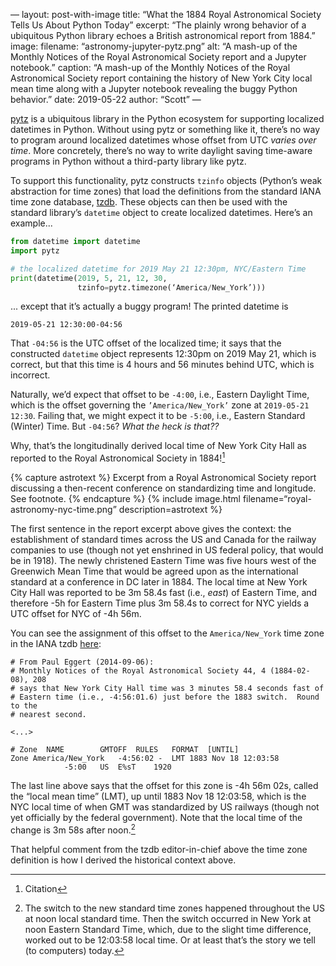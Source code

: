 —
layout: post-with-image
title: “What the 1884 Royal Astronomical Society Tells Us About Python Today”
excerpt: “The plainly wrong behavior of a ubiquitous Python library echoes a British astronomical report from 1884.”
image:
  filename: “astronomy-jupyter-pytz.png”
  alt:      “A mash-up of the Monthly Notices of the Royal Astronomical Society report and a Jupyter notebook.”
  caption:  “A mash-up of the Monthly Notices of the Royal Astronomical Society report containing the history of New York City local mean time along with a Jupyter notebook revealing the buggy Python behavior.”
date: 2019-05-22
author: “Scott”
—


[pytz](http://pytz.sourceforge.net/) is a ubiquitous library in the Python
ecosystem for supporting localized datetimes in Python. Without using pytz or
something like it, there’s no way to program around localized datetimes whose
offset from UTC _varies over time_. More concretely, there’s no way to write
daylight saving time-aware programs in Python without a third-party library 
like pytz.

To support this functionality, pytz constructs `tzinfo` objects (Python’s
weak abstraction for time zones) that load the definitions from the
standard IANA time zone database, [tzdb](https://www.iana.org/time-zones).
These objects can then be used with the standard library’s `datetime` object
to create localized datetimes. Here’s an example...
```python
from datetime import datetime
import pytz

# the localized datetime for 2019 May 21 12:30pm, NYC/Eastern Time
print(datetime(2019, 5, 21, 12, 30,
               tzinfo=pytz.timezone(‘America/New_York’)))
```
... except that it’s actually a buggy program! The printed datetime is
```
2019-05-21 12:30:00-04:56
```
That `-04:56` is the UTC offset of the localized time; it says that the
constructed `datetime` object represents 12:30pm on 2019 May 21, which is
correct, but that this time is 4 hours and 56 minutes behind UTC, which is
incorrect.

Naturally, we’d expect that offset to be `-4:00`, i.e., Eastern Daylight Time, which is
the offset governing the `’America/New_York’` zone at `2019-05-21 12:30`.
Failing that, we might expect it to be `-5:00`, i.e., Eastern Standard (Winter)
Time. But `-04:56`? _What the heck is that??_


Why, that’s the longitudinally derived local time of New York City Hall as reported to the Royal Astronomical Society in 1884![^ref]

{% capture astrotext %}
Excerpt from a Royal Astronomical Society report discussing a then-recent conference on standardizing time and longitude. See footnote.
{% endcapture %}
{% include image.html filename=“royal-astronomy-nyc-time.png” description=astrotext %}

The first sentence in the report excerpt above gives the context: the establishment of standard times across the US and Canada for the railway companies to use (though not yet enshrined in US federal policy, that would be in 1918). The newly christened Eastern Time was five hours west of the Greenwich Mean Time that would be agreed upon as the international standard at a conference in DC later in 1884. The local time at New York City Hall was reported to be 3m 58.4s fast (i.e., _east_) of Eastern Time, and therefore -5h for Eastern Time plus 3m 58.4s to correct for NYC yields a UTC offset for NYC of -4h 56m.

You can see the assignment of this offset to the `America/New_York` time zone in the IANA tzdb [here](https://github.com/eggert/tz/blob/2019a/northamerica#L321-L335):

```
# From Paul Eggert (2014-09-06):
# Monthly Notices of the Royal Astronomical Society 44, 4 (1884-02-08), 208
# says that New York City Hall time was 3 minutes 58.4 seconds fast of
# Eastern time (i.e., -4:56:01.6) just before the 1883 switch.  Round to the
# nearest second.

<...>

# Zone	NAME		GMTOFF	RULES	FORMAT	[UNTIL]
Zone America/New_York	-4:56:02 -	LMT	1883 Nov 18 12:03:58
			-5:00	US	E%sT	1920
```

The last line above says that the offset for this zone is -4h 56m 02s, called the “local mean time” (LMT), up until 1883 Nov 18 12:03:58, which is the NYC local time of when GMT was standardized by US railways (though not yet officially by the federal government). Note that the local time of the change is 3m 58s after noon.[^change]
 
That helpful comment from the tzdb editor-in-chief above the time zone definition is how I derived the historical context above. 

[^ref]: Citation

[^change]: The switch to the new standard time zones happened throughout the US at noon local standard time. Then the switch occurred in New York at noon Eastern Standard Time, which, due to the slight time difference, worked out to be 12:03:58 local time. Or at least that’s the story we tell (to computers) today.